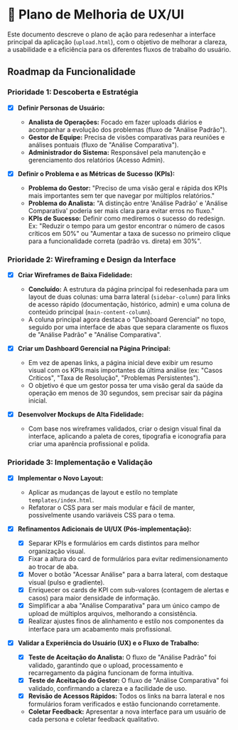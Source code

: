 # 🎨 Plano de Melhoria de UX/UI

Este documento descreve o plano de ação para redesenhar a interface principal da aplicação (`upload.html`), com o objetivo de melhorar a clareza, a usabilidade e a eficiência para os diferentes fluxos de trabalho do usuário.

## Roadmap da Funcionalidade

### Prioridade 1: Descoberta e Estratégia

- [x] **Definir Personas de Usuário:**
  - **Analista de Operações:** Focado em fazer uploads diários e acompanhar a evolução dos problemas (fluxo de "Análise Padrão").
  - **Gestor de Equipe:** Precisa de visões comparativas para reuniões e análises pontuais (fluxo de "Análise Comparativa").
  - **Administrador do Sistema:** Responsável pela manutenção e gerenciamento dos relatórios (Acesso Admin).

- [x] **Definir o Problema e as Métricas de Sucesso (KPIs):**
  - **Problema do Gestor:** "Preciso de uma visão geral e rápida dos KPIs mais importantes sem ter que navegar por múltiplos relatórios."
  - **Problema do Analista:** "A distinção entre 'Análise Padrão' e 'Análise Comparativa' poderia ser mais clara para evitar erros no fluxo."
  - **KPIs de Sucesso:** Definir como mediremos o sucesso do redesign. Ex: "Reduzir o tempo para um gestor encontrar o número de casos críticos em 50%" ou "Aumentar a taxa de sucesso no primeiro clique para a funcionalidade correta (padrão vs. direta) em 30%".

### Prioridade 2: Wireframing e Design da Interface

- [x] **Criar Wireframes de Baixa Fidelidade:**
  - **Concluído:** A estrutura da página principal foi redesenhada para um layout de duas colunas: uma barra lateral (`sidebar-column`) para links de acesso rápido (documentação, histórico, admin) e uma coluna de conteúdo principal (`main-content-column`).
  - A coluna principal agora destaca o "Dashboard Gerencial" no topo, seguido por uma interface de abas que separa claramente os fluxos de "Análise Padrão" e "Análise Comparativa".

- [x] **Criar um Dashboard Gerencial na Página Principal:**
  - Em vez de apenas links, a página inicial deve exibir um resumo visual com os KPIs mais importantes da última análise (ex: "Casos Críticos", "Taxa de Resolução", "Problemas Persistentes").
  - O objetivo é que um gestor possa ter uma visão geral da saúde da operação em menos de 30 segundos, sem precisar sair da página inicial.

- [x] **Desenvolver Mockups de Alta Fidelidade:**
  - Com base nos wireframes validados, criar o design visual final da interface, aplicando a paleta de cores, tipografia e iconografia para criar uma aparência profissional e polida.

### Prioridade 3: Implementação e Validação

- [x] **Implementar o Novo Layout:**
  - Aplicar as mudanças de layout e estilo no template `templates/index.html`.
  - Refatorar o CSS para ser mais modular e fácil de manter, possivelmente usando variáveis CSS para o tema.

- [x] **Refinamentos Adicionais de UI/UX (Pós-implementação):**
  - [x] Separar KPIs e formulários em cards distintos para melhor organização visual.
  - [x] Fixar a altura do card de formulários para evitar redimensionamento ao trocar de aba.
  - [x] Mover o botão "Acessar Análise" para a barra lateral, com destaque visual (pulso e gradiente).
  - [x] Enriquecer os cards de KPI com sub-valores (contagem de alertas e casos) para maior densidade de informação.
  - [x] Simplificar a aba "Análise Comparativa" para um único campo de upload de múltiplos arquivos, melhorando a consistência.
  - [x] Realizar ajustes finos de alinhamento e estilo nos componentes da interface para um acabamento mais profissional.

- [x] **Validar a Experiência do Usuário (UX) e o Fluxo de Trabalho:**
  - [x] **Teste de Aceitação do Analista:** O fluxo de "Análise Padrão" foi validado, garantindo que o upload, processamento e recarregamento da página funcionam de forma intuitiva.
  - [x] **Teste de Aceitação do Gestor:** O fluxo de "Análise Comparativa" foi validado, confirmando a clareza e a facilidade de uso.
  - [x] **Revisão de Acessos Rápidos:** Todos os links na barra lateral e nos formulários foram verificados e estão funcionando corretamente.
  - **Coletar Feedback:** Apresentar a nova interface para um usuário de cada persona e coletar feedback qualitativo.
